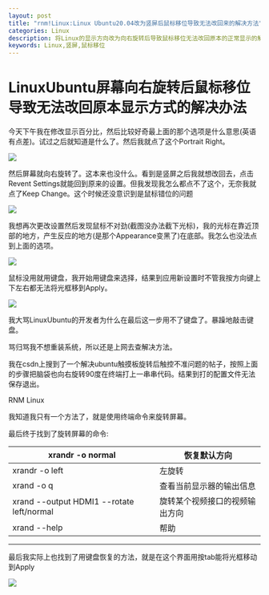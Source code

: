 ```yaml
---
layout: post
title: "rnm!Linux:Linux Ubuntu20.04改为竖屏后鼠标移位导致无法改回来的解决方法"
categories: Linux
description: 将Linux的显示方向改为向右旋转后导致鼠标移位无法改回原本的正常显示的解决方法
keywords: Linux,竖屏,鼠标移位
---
```


# LinuxUbuntu屏幕向右旋转后鼠标移位导致无法改回原本显示方式的解决办法

  今天下午我在修改显示百分比，然后比较好奇最上面的那个选项是什么意思(英语有点差)。试过之后就知道是什么了。然后我就点了这个Portrait Right。

![](https://pic.imgdb.cn/item/6194b1272ab3f51d9150bf34.png)

  然后屏幕就向右旋转了。这本来也没什么。看到是竖屏之后我就想改回去，点击Revent Settings就能回到原来的设置。但我发现我怎么都点不了这个，无奈我就点了Keep Change。这个时候还没意识到是鼠标错位的问题

![](https://pic.imgdb.cn/item/6194b2002ab3f51d91518b83.png)

  我想再次更改设置然后发现鼠标不对劲(截图没办法截下光标)，我的光标在靠近顶部的地方，产生反应的地方(是那个Appearance变黑了)在底部。我怎么也没法点到上面的选项。

![](https://pic.imgdb.cn/item/6194b2ac2ab3f51d9151f477.png)

  鼠标没用就用键盘，我开始用键盘来选择，结果到应用新设置时不管我按方向键上下左右都无法将光框移到Apply。

![](https://pic.imgdb.cn/item/6194b3f72ab3f51d91528959.png)

  我大骂LinuxUbuntu的开发者为什么在最后这一步用不了键盘了。暴躁地敲击键盘。

  骂归骂我不想重装系统，所以还是上网去查解决方法。

  我在csdn上搜到了一个解决ubuntu触摸板旋转后触控不准问题的帖子，按照上面的步骤把脑袋也向右旋转90度在终端打上一串串代码。结果到打的配置文件无法保存退出。

  RNM Linux

  我知道我只有一个方法了，就是使用终端命令来旋转屏幕。

  最后终于找到了旋转屏幕的命令:

| xrandr -o normal                          | 恢复默认方向                   |
| ----------------------------------------- | ------------------------------ |
| xrandr -o left                            | 左旋转                         |
| xrand -o q                                | 查看当前显示器的输出信息       |
| xrand --output HDMI1 --rotate left/normal | 旋转某个视频接口的视频输出方向 |
| xrand --help                              | 帮助                           |

----

最后我实际上也找到了用键盘恢复的方法，就是在这个界面用按tab能将光框移动到Apply

![](https://pic.imgdb.cn/item/6194b3f72ab3f51d91528959.png)
